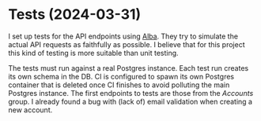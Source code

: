 # Tests (2024-03-31)

I set up tests for the API endpoints using [Alba](https://jasperfx.github.io/alba/).
They try to simulate the actual API requests as faithfully as possible.
I believe that for this project this kind of testing is more suitable than unit testing.

The tests must run against a real Postgres instance.
Each test run creates its own schema in the DB.
CI is configured to spawn its own Postgres container that is deleted once CI finishes to avoid polluting the main Postgres instance.
The first endpoints to tests are those from the _Accounts_ group.
I already found a bug with (lack of) email validation when creating a new account.
